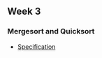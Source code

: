 ## Week 3

### Mergesort and Quicksort

- [Specification](https://coursera.cs.princeton.edu/algs4/assignments/collinear/specification.php)
